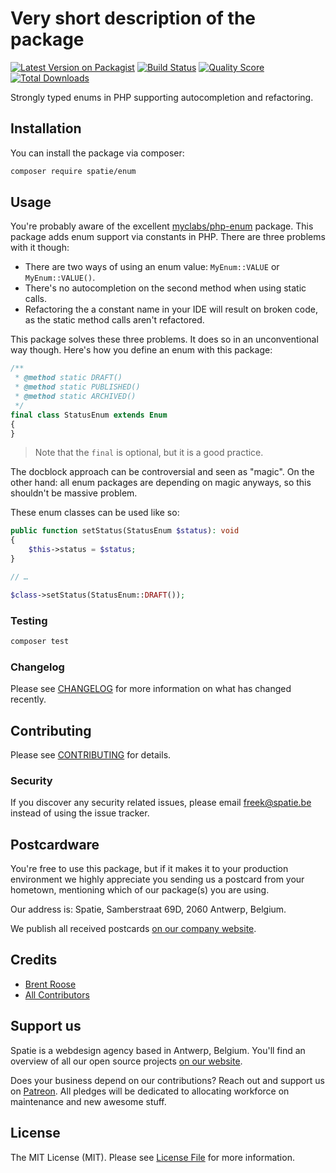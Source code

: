 # Very short description of the package

[![Latest Version on Packagist](https://img.shields.io/packagist/v/spatie/enum.svg?style=flat-square)](https://packagist.org/packages/spatie/:package_name)
[![Build Status](https://img.shields.io/travis/spatie/enum/master.svg?style=flat-square)](https://travis-ci.org/spatie/:package_name)
[![Quality Score](https://img.shields.io/scrutinizer/g/spatie/enum.svg?style=flat-square)](https://scrutinizer-ci.com/g/spatie/:package_name)
[![Total Downloads](https://img.shields.io/packagist/dt/spatie/enum.svg?style=flat-square)](https://packagist.org/packages/spatie/:package_name)

Strongly typed enums in PHP supporting autocompletion and refactoring.

## Installation

You can install the package via composer:

```bash
composer require spatie/enum
```

## Usage

You're probably aware of the excellent [myclabs/php-enum](https://github.com/myclabs/php-enum) package.
This package adds enum support via constants in PHP. 
There are three problems with it though:

- There are two ways of using an enum value: `MyEnum::VALUE` or `MyEnum::VALUE()`. 
- There's no autocompletion on the second method when using static calls.
- Refactoring the a constant name in your IDE will result on broken code, as the static method calls aren't refactored.

This package solves these three problems. 
It does so in an unconventional way though.
Here's how you define an enum with this package:

```php
/**
 * @method static DRAFT()
 * @method static PUBLISHED()
 * @method static ARCHIVED()
 */
final class StatusEnum extends Enum
{
}
```

> Note that the `final` is optional, but it is a good practice.

The docblock approach can be controversial and seen as "magic".
On the other hand: all enum packages are depending on magic anyways, so this shouldn't be massive problem.

These enum classes can be used like so:

```php
public function setStatus(StatusEnum $status): void
{
    $this->status = $status;
}

// …

$class->setStatus(StatusEnum::DRAFT());
```

### Testing

``` bash
composer test
```

### Changelog

Please see [CHANGELOG](CHANGELOG.md) for more information on what has changed recently.

## Contributing

Please see [CONTRIBUTING](CONTRIBUTING.md) for details.

### Security

If you discover any security related issues, please email freek@spatie.be instead of using the issue tracker.

## Postcardware

You're free to use this package, but if it makes it to your production environment we highly appreciate you sending us a postcard from your hometown, mentioning which of our package(s) you are using.

Our address is: Spatie, Samberstraat 69D, 2060 Antwerp, Belgium.

We publish all received postcards [on our company website](https://spatie.be/en/opensource/postcards).

## Credits

- [Brent Roose](https://github.com/brendt)
- [All Contributors](../../contributors)

## Support us

Spatie is a webdesign agency based in Antwerp, Belgium. You'll find an overview of all our open source projects [on our website](https://spatie.be/opensource).

Does your business depend on our contributions? Reach out and support us on [Patreon](https://www.patreon.com/spatie). 
All pledges will be dedicated to allocating workforce on maintenance and new awesome stuff.

## License

The MIT License (MIT). Please see [License File](LICENSE.md) for more information.
